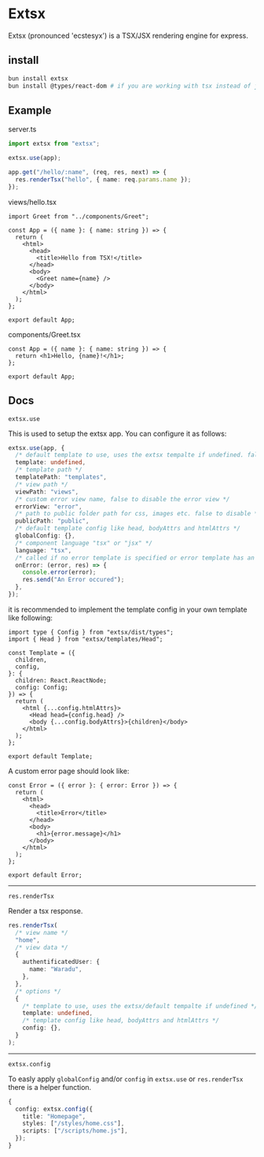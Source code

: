# Extsx

Extsx (pronounced 'ecstesyx') is a TSX/JSX rendering engine for express.

## install

```bash
bun install extsx
bun install @types/react-dom # if you are working with tsx instead of jsx
```

## Example

server.ts

```ts
import extsx from "extsx";

extsx.use(app);

app.get("/hello/:name", (req, res, next) => {
  res.renderTsx("hello", { name: req.params.name });
});
```

views/hello.tsx

```tsx
import Greet from "../components/Greet";

const App = ({ name }: { name: string }) => {
  return (
    <html>
      <head>
        <title>Hello from TSX!</title>
      </head>
      <body>
        <Greet name={name} />
      </body>
    </html>
  );
};

export default App;
```

components/Greet.tsx

```tsx
const App = ({ name }: { name: string }) => {
  return <h1>Hello, {name}!</h1>;
};

export default App;
```

## Docs

`extsx.use`

This is used to setup the extsx app. You can configure it as follows:

```ts
extsx.use(app, {
  /* default template to use, uses the extsx tempalte if undefined. false to disable */
  template: undefined,
  /* template path */
  templatePath: "templates",
  /* view path */
  viewPath: "views",
  /* custom error view name, false to disable the error view */
  errorView: "error",
  /* path to public folder path for css, images etc. false to disable */
  publicPath: "public",
  /* default template config like head, bodyAttrs and htmlAttrs */
  globalConfig: {},
  /* component language "tsx" or "jsx" */
  language: "tsx",
  /* called if no error template is specified or error template has an error */
  onError: (error, res) => {
    console.error(error);
    res.send("An Error occured");
  },
});
```

it is recommended to implement the template config in your own template like following:

```tsx
import type { Config } from "extsx/dist/types";
import { Head } from "extsx/templates/Head";

const Template = ({
  children,
  config,
}: {
  children: React.ReactNode;
  config: Config;
}) => {
  return (
    <html {...config.htmlAttrs}>
      <Head head={config.head} />
      <body {...config.bodyAttrs}>{children}</body>
    </html>
  );
};

export default Template;
```

A custom error page should look like:

```tsx
const Error = ({ error }: { error: Error }) => {
  return (
    <html>
      <head>
        <title>Error</title>
      </head>
      <body>
        <h1>{error.message}</h1>
      </body>
    </html>
  );
};

export default Error;
```

---

`res.renderTsx`

Render a tsx response.

```ts
res.renderTsx(
  /* view name */
  "home",
  /* view data */
  {
    authentificatedUser: {
      name: "Waradu",
    },
  },
  /* options */
  {
    /* template to use, uses the extsx/default tempalte if undefined */
    template: undefined,
    /* template config like head, bodyAttrs and htmlAttrs */
    config: {},
  }
);
```

---

`extsx.config`

To easly apply `globalConfig` and/or `config` in `extsx.use` or `res.renderTsx` there is a helper function.

```ts
{
  config: extsx.config({
    title: "Homepage",
    styles: ["/styles/home.css"],
    scripts: ["/scripts/home.js"],
  });
}
```
